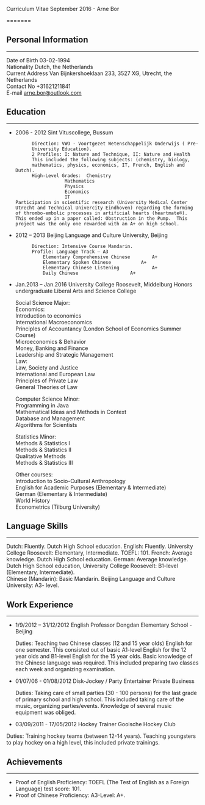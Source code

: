 
Curriculum Vitae September 2016 - Arne Bor 

=======

## Personal Information
----------

Date of Birth		03-02-1994  
Nationality		Dutch, the Netherlands  
Current Address		Van Bijnkershoeklaan 233, 3527 XG, Utrecht, the Netherlands  
Contact No		+31621211841  
E-mail			arne.bor@outlook.com

## Education
----------

* 2006 - 2012		Sint Vituscollege, Bussum
			
			Direction: VWO - Voortgezet Wetenschappelijk Onderwijs ( Pre-				
			University Education).
			2 Profiles: I: Nature and Technique, II: Nature and Health
			This included the following subjects: (chemistry, biology, 					
			mathematics, physics, economics, IT, French, English and Dutch).
			High-Level Grades:	Chemistry
						Mathematics
						Physics	
						Economics
						IT
      Participation in scientific research (University Medical Center Utrecht and Technical Univercity Eindhoven) regarding the forming of thrombo-embolic processes in artificial hearts (heartmate®). This ended up in a paper called: Obstruction in the Pump.  This project was the only one rewarded with an A+ on high school.

* 2012 – 2013		Beijing Language and Culture University, Beijing
	
			Direction: Intensive Course Mandarin.
			Profile: Language Track – A3
				Elementary Comprehensive Chinese		A+
				Elementary Spoken Chinese			A+
				Elementary Chinese Listening			A+
				Daily Chinese					A+

* Jan.2013 – Jan.2016	University College Roosevelt, Middelburg
		Honors undergraduate Liberal Arts and Science College

	Social Science Major:
	<br>
	Economics:
	<br>
	Introduction to economics
	<br>
	International Macroeconomics
	<br>
	Principles of Accountancy (London School of Economics Summer Course)
	<br>
	Microeconomics & Behavior
	<br>
	Money, Banking and Finance
	<br>
	Leadership and Strategic Management
	<br>
	Law:
	<br>
	Law, Society and Justice
	<br>
	International and European Law
	<br>
	Principles of Private Law 
	<br>
	General Theories of Law 
	
	Computer Science Minor:
	<br>
	Programming in Java
	<br>
	Mathematical Ideas and Methods in Context
	<br>
	Database and Management 
	<br>
	Algorithms for Scientists 
    
	Statistics Minor:
	<br>
	Methods & Statistics I
	<br>
	Methods & Statistics II
	<br>
	Qualitative Methods 
	<br>
	Methods & Statistics III
	<br>
    
	Other courses:
	<br>
	Introduction to Socio-Cultural Anthropology
	<br>
	English for Academic Purposes (Elementary & Intermediate)
	<br>
	German (Elementary & Intermediate)
	<br>
	World History
	<br>
	Econometrics (Tilburg University)
	<br>

## Language Skills
-------------
Dutch:    Fluently. Dutch High School education.
English:  Fluently. University College Roosevelt: Elementary, Intermediate. TOEFL: 101. 
French:   Average knowledge. Dutch High School education.
German:   Average knowledge. Dutch High School education, University College Roosevelt: B1-level (Elementary, Intermediate).	
Chinese (Mandarin): Basic Mandarin. Beijing Language and Culture University: A3- level.

## Work Experience
--------

* 1/9/2012 – 31/12/2012		English Professor
	Dongdan Elementary School - Beijing
				
  Duties: Teaching two Chinese classes (12 and 15 year olds) English for one semester. This consisted out of basic A1-level English for the 12 year olds and B1-level English for the 15 year olds. Basic knowledge of the Chinese language was required. This included preparing two classes each week and organizing examination. 

* 01/07/06 - 01/08/2012  	Disk-Jockey / Party Entertainer 
	Private Business

  Duties: Taking care of small parties (30 - 100 persons) for the last grade of primary school and high school. 
  This included taking care of the music, organizing parties/events.  Knowledge of several music equipment was obliged.

* 03/09/2011 - 17/05/2012  	Hockey Trainer 
	Gooische Hockey Club

 Duties: Training hockey teams (between 12-14 years). Teaching youngsters to play hockey on a high level, this included private trainings.  

## Achievements
-------
* Proof of English Proficiency: TOEFL (The Test of English as a Foreign Language) test score: 101.
* Proof of Chinese Proficiency: A3-Level: A+.
